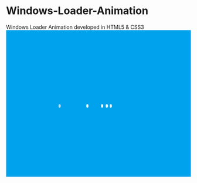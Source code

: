 # Windows-Loader-Animation
Windows Loader Animation developed in HTML5 &amp; CSS3
<br>
<img height="400" width="800"  src="Preview.png" />
